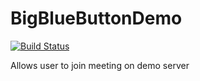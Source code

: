 # BigBlueButtonDemo

[![Build Status](https://travis-ci.org/Jacoblab1/bbb-env.png)](https://travis-ci.org/Jacoblab1/bbb-env)

Allows user to join meeting on demo server
